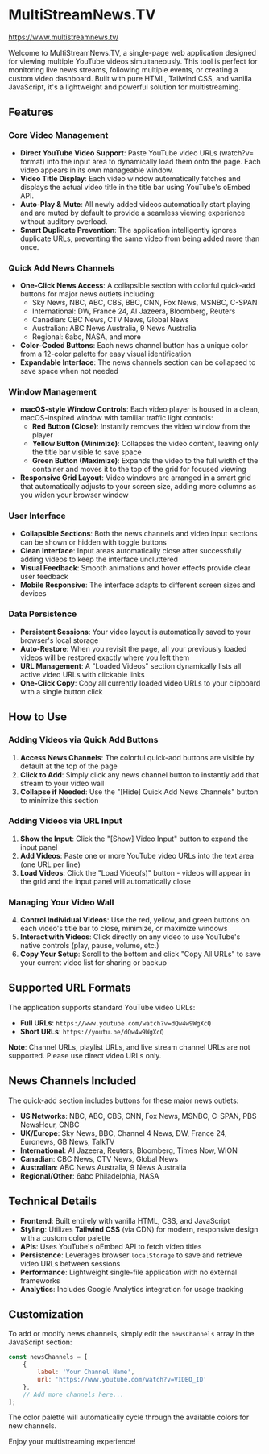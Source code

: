 # MultiStreamNews.TV

https://www.multistreamnews.tv/

Welcome to MultiStreamNews.TV, a single-page web application designed for viewing multiple YouTube videos simultaneously. This tool is perfect for monitoring live news streams, following multiple events, or creating a custom video dashboard. Built with pure HTML, Tailwind CSS, and vanilla JavaScript, it's a lightweight and powerful solution for multistreaming.

## Features

### Core Video Management
* **Direct YouTube Video Support**: Paste YouTube video URLs (watch?v= format) into the input area to dynamically load them onto the page. Each video appears in its own manageable window.
* **Video Title Display**: Each video window automatically fetches and displays the actual video title in the title bar using YouTube's oEmbed API.
* **Auto-Play & Mute**: All newly added videos automatically start playing and are muted by default to provide a seamless viewing experience without auditory overload.
* **Smart Duplicate Prevention**: The application intelligently ignores duplicate URLs, preventing the same video from being added more than once.

### Quick Add News Channels
* **One-Click News Access**: A collapsible section with colorful quick-add buttons for major news outlets including:
  - Sky News, NBC, ABC, CBS, BBC, CNN, Fox News, MSNBC, C-SPAN
  - International: DW, France 24, Al Jazeera, Bloomberg, Reuters
  - Canadian: CBC News, CTV News, Global News
  - Australian: ABC News Australia, 9 News Australia
  - Regional: 6abc, NASA, and more
* **Color-Coded Buttons**: Each news channel button has a unique color from a 12-color palette for easy visual identification
* **Expandable Interface**: The news channels section can be collapsed to save space when not needed

### Window Management
* **macOS-style Window Controls**: Each video player is housed in a clean, macOS-inspired window with familiar traffic light controls:
  - **Red Button (Close)**: Instantly removes the video window from the player
  - **Yellow Button (Minimize)**: Collapses the video content, leaving only the title bar visible to save space
  - **Green Button (Maximize)**: Expands the video to the full width of the container and moves it to the top of the grid for focused viewing
* **Responsive Grid Layout**: Video windows are arranged in a smart grid that automatically adjusts to your screen size, adding more columns as you widen your browser window

### User Interface
* **Collapsible Sections**: Both the news channels and video input sections can be shown or hidden with toggle buttons
* **Clean Interface**: Input areas automatically close after successfully adding videos to keep the interface uncluttered  
* **Visual Feedback**: Smooth animations and hover effects provide clear user feedback
* **Mobile Responsive**: The interface adapts to different screen sizes and devices

### Data Persistence
* **Persistent Sessions**: Your video layout is automatically saved to your browser's local storage
* **Auto-Restore**: When you revisit the page, all your previously loaded videos will be restored exactly where you left them
* **URL Management**: A "Loaded Videos" section dynamically lists all active video URLs with clickable links
* **One-Click Copy**: Copy all currently loaded video URLs to your clipboard with a single button click

## How to Use

### Adding Videos via Quick Add Buttons
1. **Access News Channels**: The colorful quick-add buttons are visible by default at the top of the page
2. **Click to Add**: Simply click any news channel button to instantly add that stream to your video wall
3. **Collapse if Needed**: Use the "[Hide] Quick Add News Channels" button to minimize this section

### Adding Videos via URL Input
1. **Show the Input**: Click the "[Show] Video Input" button to expand the input panel
2. **Add Videos**: Paste one or more YouTube video URLs into the text area (one URL per line)
3. **Load Videos**: Click the "Load Video(s)" button - videos will appear in the grid and the input panel will automatically close

### Managing Your Video Wall
4. **Control Individual Videos**: Use the red, yellow, and green buttons on each video's title bar to close, minimize, or maximize windows
5. **Interact with Videos**: Click directly on any video to use YouTube's native controls (play, pause, volume, etc.)
6. **Copy Your Setup**: Scroll to the bottom and click "Copy All URLs" to save your current video list for sharing or backup

## Supported URL Formats

The application supports standard YouTube video URLs:
* **Full URLs**: `https://www.youtube.com/watch?v=dQw4w9WgXcQ`
* **Short URLs**: `https://youtu.be/dQw4w9WgXcQ`

**Note**: Channel URLs, playlist URLs, and live stream channel URLs are not supported. Please use direct video URLs only.

## News Channels Included

The quick-add section includes buttons for these major news outlets:
- **US Networks**: NBC, ABC, CBS, CNN, Fox News, MSNBC, C-SPAN, PBS NewsHour, CNBC
- **UK/Europe**: Sky News, BBC, Channel 4 News, DW, France 24, Euronews, GB News, TalkTV
- **International**: Al Jazeera, Reuters, Bloomberg, Times Now, WION
- **Canadian**: CBC News, CTV News, Global News
- **Australian**: ABC News Australia, 9 News Australia
- **Regional/Other**: 6abc Philadelphia, NASA

## Technical Details

* **Frontend**: Built entirely with vanilla HTML, CSS, and JavaScript
* **Styling**: Utilizes **Tailwind CSS** (via CDN) for modern, responsive design with a custom color palette
* **APIs**: Uses YouTube's oEmbed API to fetch video titles
* **Persistence**: Leverages browser `localStorage` to save and retrieve video URLs between sessions
* **Performance**: Lightweight single-file application with no external frameworks
* **Analytics**: Includes Google Analytics integration for usage tracking

## Customization

To add or modify news channels, simply edit the `newsChannels` array in the JavaScript section:

```javascript
const newsChannels = [
    {
        label: 'Your Channel Name',
        url: 'https://www.youtube.com/watch?v=VIDEO_ID'
    },
    // Add more channels here...
];
```

The color palette will automatically cycle through the available colors for new channels.

Enjoy your multistreaming experience!
